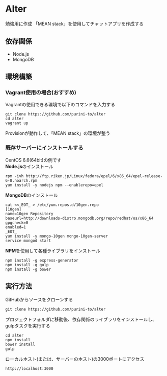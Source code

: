 # Alter
勉強用に作成
「MEAN stack」を使用してチャットアプリを作成する

## 依存関係
- Node.js
- MongoDB

## 環境構築
### Vagrant使用の場合(おすすめ)
Vagrantの使用できる環境で以下のコマンドを入力する
```
git clone https://github.com/purini-to/alter
cd alter
vagrant up
```
Provisionが動作して、「MEAN stack」の環境が整う

### 既存サーバーにインストールする
CentOS 6.6(64bit)の例です  
**Node.js**のインストール
```
rpm -ivh http://ftp.riken.jp/Linux/fedora/epel/6/x86_64/epel-release-6-8.noarch.rpm
yum install -y nodejs npm --enablerepo=epel
```
**MongoDB**のインストール
```
cat <<_EOT_ > /etc/yum.repos.d/10gen.repo
[10gen]
name=10gen Repository
baseurl=http://downloads-distro.mongodb.org/repo/redhat/os/x86_64
gpgcheck=0
enabled=1
_EOT_
yum install -y mongo-10gen mongo-10gen-server
service mongod start
```
**NPM**を使用して各種ライブラリをインストール
```
npm install -g express-generator
npm install -g gulp
npm install -g bower 
```

## 実行方法
GitHubからソースをクローンする
```
git clone https://github.com/purini-to/alter
```
プロジェクトフォルダに移動後、依存関係のライブラリをインストールし、gulpタスクを実行する
```
cd alter
npm install
bower install
gulp
```
ローカルホスト(または、サーバーのホスト)の3000ポートにアクセス
```
http://localhost:3000
```
